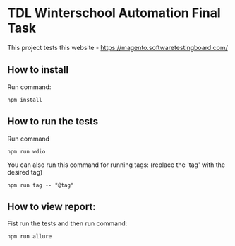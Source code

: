 # TDL Winterschool Automation Final Task

This project tests this website - https://magento.softwaretestingboard.com/

## How to install
Run command:
```
npm install
```

## How to run the tests
Run command
```
npm run wdio
```
You can also run this command for running tags:
(replace the 'tag' with the desired tag)
```
npm run tag -- "@tag"
```

## How to view report:
Fist run the tests and then run command:
```
npm run allure
```